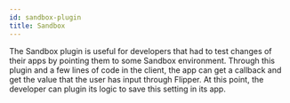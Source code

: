 ```yaml
---
id: sandbox-plugin
title: Sandbox
---
```


The Sandbox plugin is useful for developers that had to test changes of their apps by pointing them to some Sandbox environment. Through this plugin and a few lines of code in the client,
the app can get a callback and get the value that the user has input through Flipper. At this point, the developer can plugin its logic to save this setting in its app.
